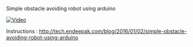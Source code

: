 Simple obstacle avoiding robot using arduino

[![Video](http://img.youtube.com/vi/zFlNvsFM9kY/0.jpg)](https://www.youtube.com/watch?v=zFlNvsFM9kY "Video")

<!-- <iframe width="560" height="315" src="https://www.youtube.com/embed/zFlNvsFM9kY" frameborder="0" allowfullscreen></iframe>
 -->

Instructions : http://tech.endeepak.com/blog/2016/01/02/simple-obstacle-avoiding-robot-using-arduino
